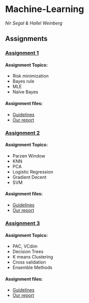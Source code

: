 # Machine-Learning
*Nir Segal & Hallel Weinberg*

## Assignments
### [Assignment 1](HW1)
#### Assignment Topics:
* Risk minimization
* Bayes rule
* MLE
* Naïve Bayes
#### Assignment files:
* [Guidelines](HW1/HW1-ML.pdf)
* [Our report](HW1/Report.pdf)
  
### [Assignment 2](HW2)
#### Assignment Topics:
* Parzen Window
* KNN
* PCA
* Logistic Regression
* Gradient Decent
* SVM
#### Assignment files:
* [Guidelines](HW2/HW2-ML.pdf)
* [Our report](HW2/Report.pdf)
  
### [Assignment 3](HW3)
#### Assignment Topics:
* PAC, VCdim
* Decision Trees
* K means Clustering
* Cross validation
* Ensemble Methods
#### Assignment files:
* [Guidelines](HW3/HW3-ML.pdf)
* [Our report](HW3/Report.pdf)
